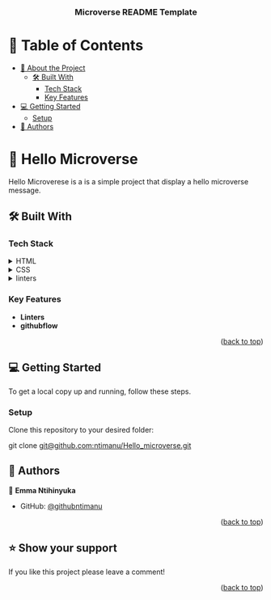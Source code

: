 <a name="readme-top"></a>

<div align="center">

  <h3><b>Microverse README Template</b></h3>

</div>

# 📗 Table of Contents

- [📖 About the Project](#about-project)
  - [🛠 Built With](#built-with)
    - [Tech Stack](#tech-stack)
    - [Key Features](#key-features)
- [💻 Getting Started](#getting-started)
  - [Setup](#setup)
- [👥 Authors](#authors)


# 📖 Hello Microverse <a name="about-project"></a>

Hello Microverese is a is a simple project that display a hello microverse message.

## 🛠 Built With <a name="built-with"></a>

### Tech Stack <a name="tech-stack"></a>


<details>
  <summary>HTML</summary>
  <ul>
    <li><a href="index.html">index.html</a></li>
  </ul>
</details>

<details>
  <summary>CSS</summary>
  <ul>
    <li><a href="style.css/">style.css</a></li>
  </ul>
</details>

<details>
<summary>linters</summary>
  <ul>
    <li><a href="linters.yml">Linters</a></li>
  </ul>
</details>


### Key Features <a name="key-features"></a>

- **Linters**
- **githubflow**

<p align="right">(<a href="#readme-top">back to top</a>)</p>

## 💻 Getting Started <a name="getting-started"></a>


To get a local copy up and running, follow these steps.

### Setup

Clone this repository to your desired folder:

  git clone [git@github.com:ntimanu/Hello_microverse.git](https://github.com/ntimanu/Hello_Microverse)

## 👥 Authors <a name="authors"></a>


👤 **Emma Ntihinyuka**

- GitHub: [@githubntimanu](https://github.com/ntimanu)

<p align="right">(<a href="#readme-top">back to top</a>)</p>


## ⭐️ Show your support <a name="support"></a>

If you like this project please leave a comment!


<p align="right">(<a href="#readme-top">back to top</a>)</p>
